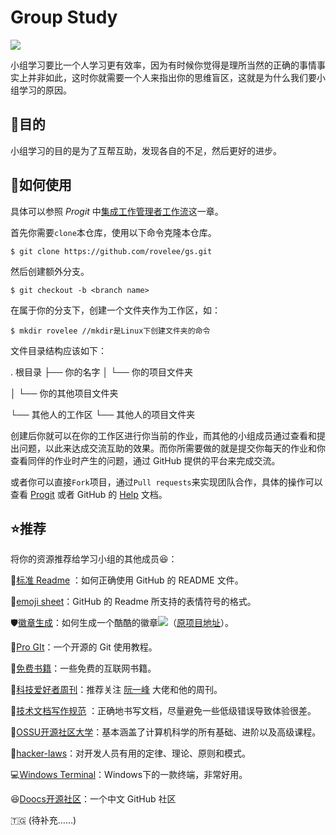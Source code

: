 # Group Study

<p align="left">
    <a href="https://github.com/rovelee/gs" alt="my home"><img src="https://img.shields.io/badge/rovelee-home-brightgreen" /></a>
</p>

小组学习要比一个人学习更有效率，因为有时候你觉得是理所当然的正确的事情事实上并非如此，这时你就需要一个人来指出你的思维盲区，这就是为什么我们要小组学习的原因。

## :dart:目的

小组学习的目的是为了互帮互助，发现各自的不足，然后更好的进步。

## :hammer:如何使用

具体可以参照 *Progit* 中[集成工作管理者工作流](https://www.progit.cn/#_integration_manager)这一章。

首先你需要`clone`本仓库，使用以下命令克隆本仓库。

```shell
$ git clone https://github.com/rovelee/gs.git
```

然后创建额外分支。

```shell
$ git checkout -b <branch name>
```

在属于你的分支下，创建一个文件夹作为工作区，如：

```
$ mkdir rovelee //mkdir是Linux下创建文件夹的命令
```

文件目录结构应该如下：

. 根目录
├── 你的名字
│   └── 你的项目文件夹

│   └── 你的其他项目文件夹

└── 其他人的工作区
    └── 其他人的项目文件夹

创建后你就可以在你的工作区进行你当前的作业，而其他的小组成员通过查看和提出问题，以此来达成交流互助的效果。而你所需要做的就是提交你每天的作业和你查看同伴的作业时产生的问题，通过 GitHub 提供的平台来完成交流。

或者你可以直接`Fork`项目，通过`Pull requests`来实现团队合作，具体的操作可以查看 [Progit](https://www.progit.cn/#_%E5%AF%B9%E9%A1%B9%E7%9B%AE%E5%81%9A%E5%87%BA%E8%B4%A1%E7%8C%AE) 或者 GitHub 的 [Help](https://docs.github.com/cn/pull-requests/collaborating-with-pull-requests/proposing-changes-to-your-work-with-pull-requests/about-pull-requests) 文档。

## :star:推荐

将你的资源推荐给学习小组的其他成员:laughing:：

:book:[标准 Readme](https://github.com/RichardLitt/standard-readme/blob/master/README.zh-CN.md) ：如何正确使用 GitHub 的 README 文件。

:book:[emoji sheet](https://github.com/ikatyang/emoji-cheat-sheet)：GitHub 的 Readme 所支持的表情符号的格式。

:shield:[徽章生成](https://shields.io/)：如何生成一个酷酷的徽章<a href="https://github.com/rovelee" alt="my home"><img src="https://img.shields.io/badge/shield-demo-brightgreen" /></a>（[原项目地址](https://github.com/badges/shields)）。

:book:[Pro GIt](https://www.progit.cn/)：一个开源的 Git 使用教程。

:book:[免费书籍](https://github.com/ruanyf/free-books)：一些免费的互联网书籍。

:book:[科技爱好者周刊](https://github.com/ruanyf/weekly)：推荐关注 [阮一峰](https://github.com/ruanyf) 大佬和他的周刊。

:book:[技术文档写作规范](https://github.com/ruanyf/document-style-guide) ：正确地书写文档，尽量避免一些低级错误导致体验很差。

:book:[OSSU开源社区大学](https://github.com/ossu/computer-science)：基本涵盖了计算机科学的所有基础、进阶以及高级课程。

:book:[hacker-laws](https://github.com/nusr/hacker-laws-zh)：对开发人员有用的定律、理论、原则和模式。

:computer:[Windows Terminal](https://github.com/microsoft/terminal)：Windows下的一款终端，非常好用。

:laughing:[Doocs开源社区](https://github.com/doocs)：一个中文 GitHub 社区

:togo: (待补充……)

